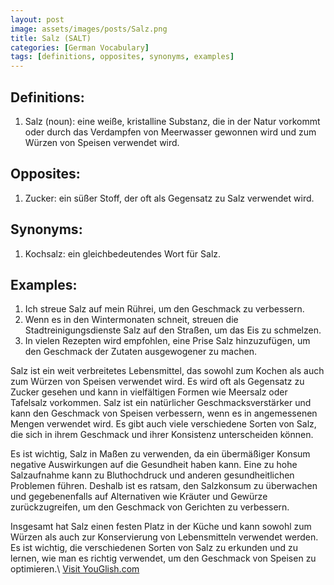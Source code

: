 ```yaml
---
layout: post
image: assets/images/posts/Salz.png
title: Salz (SALT)
categories: [German Vocabulary]
tags: [definitions, opposites, synonyms, examples]
---
```


## Definitions:

1. Salz (noun): eine weiße, kristalline Substanz, die in der Natur vorkommt oder durch das Verdampfen von Meerwasser gewonnen wird und zum Würzen von Speisen verwendet wird.

## Opposites:

1. Zucker: ein süßer Stoff, der oft als Gegensatz zu Salz verwendet wird.

## Synonyms:

1. Kochsalz: ein gleichbedeutendes Wort für Salz.

## Examples:

1. Ich streue Salz auf mein Rührei, um den Geschmack zu verbessern.
2. Wenn es in den Wintermonaten schneit, streuen die Stadtreinigungsdienste Salz auf den Straßen, um das Eis zu schmelzen.
3. In vielen Rezepten wird empfohlen, eine Prise Salz hinzuzufügen, um den Geschmack der Zutaten ausgewogener zu machen.

Salz ist ein weit verbreitetes Lebensmittel, das sowohl zum Kochen als auch zum Würzen von Speisen verwendet wird. Es wird oft als Gegensatz zu Zucker gesehen und kann in vielfältigen Formen wie Meersalz oder Tafelsalz vorkommen. Salz ist ein natürlicher Geschmacksverstärker und kann den Geschmack von Speisen verbessern, wenn es in angemessenen Mengen verwendet wird. Es gibt auch viele verschiedene Sorten von Salz, die sich in ihrem Geschmack und ihrer Konsistenz unterscheiden können.

Es ist wichtig, Salz in Maßen zu verwenden, da ein übermäßiger Konsum negative Auswirkungen auf die Gesundheit haben kann. Eine zu hohe Salzaufnahme kann zu Bluthochdruck und anderen gesundheitlichen Problemen führen. Deshalb ist es ratsam, den Salzkonsum zu überwachen und gegebenenfalls auf Alternativen wie Kräuter und Gewürze zurückzugreifen, um den Geschmack von Gerichten zu verbessern.

Insgesamt hat Salz einen festen Platz in der Küche und kann sowohl zum Würzen als auch zur Konservierung von Lebensmitteln verwendet werden. Es ist wichtig, die verschiedenen Sorten von Salz zu erkunden und zu lernen, wie man es richtig verwendet, um den Geschmack von Speisen zu optimieren.\ <a id="yg-widget-0" class="youglish-widget" data-query="Salz" data-lang="german" data-components="8412" data-auto-start="0" data-bkg-color="theme_light" data-title="How%20to%20pronounce%20Salz%20in%20German"  rel="nofollow" href="https://youglish.com">Visit YouGlish.com</a><script async src="https://youglish.com/public/emb/widget.js" charset="utf-8"></script>